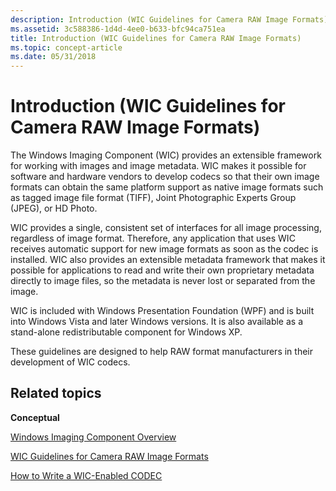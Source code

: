 ```yaml
---
description: Introduction (WIC Guidelines for Camera RAW Image Formats)
ms.assetid: 3c588386-1d4d-4ee0-b633-bfc94ca751ea
title: Introduction (WIC Guidelines for Camera RAW Image Formats)
ms.topic: concept-article
ms.date: 05/31/2018
---
```


# Introduction (WIC Guidelines for Camera RAW Image Formats)

The Windows Imaging Component (WIC) provides an extensible framework for working with images and image metadata. WIC makes it possible for software and hardware vendors to develop codecs so that their own image formats can obtain the same platform support as native image formats such as tagged image file format (TIFF), Joint Photographic Experts Group (JPEG), or HD Photo.

WIC provides a single, consistent set of interfaces for all image processing, regardless of image format. Therefore, any application that uses WIC receives automatic support for new image formats as soon as the codec is installed. WIC also provides an extensible metadata framework that makes it possible for applications to read and write their own proprietary metadata directly to image files, so the metadata is never lost or separated from the image.

WIC is included with Windows Presentation Foundation (WPF) and is built into Windows Vista and later Windows versions. It is also available as a stand-alone redistributable component for Windows XP.

These guidelines are designed to help RAW format manufacturers in their development of WIC codecs.

## Related topics

<dl> <dt>

**Conceptual**
</dt> <dt>

[Windows Imaging Component Overview](-wic-about-windows-imaging-codec.md)
</dt> <dt>

[WIC Guidelines for Camera RAW Image Formats](-wic-rawguidelines.md)
</dt> <dt>

[How to Write a WIC-Enabled CODEC](-wic-howtowriteacodec.md)
</dt> </dl>

 

 



